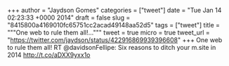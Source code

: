 
+++
author = "Jaydson Gomes"
categories = ["tweet"]
date = "Tue Jan 14 02:23:33 +0000 2014"
draft = false
slug = "8415800a4169010fc65751cc2acad49148aa52d5"
tags = ["tweet"]
title = """One web to rule them all!..."""
tweet = true
micro = true
tweet_url = "https://twitter.com/jaydson/status/422916869939396608"
+++
One web to rule them all! RT @davidsonFellipe: Six reasons to ditch your m.site in 2014 http://t.co/aDXX9yxx1o
